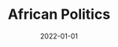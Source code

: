 ---
tags: []
categories: []
title: African Politics
summary: 'This course explores major themes in African politics and development. Moving chronologically, we examine the pre-colonial, colonial, post-colonial, and “third wave” transitions to democracy, highlighting the political and socioeconomic legacies each period left behind. We consider questions such as: How did the slave trade shape African societies? Why was colonialism in Africa so late and short-lived? How did independence movements give way to authoritarian regimes? What explains the push toward democracy, and has it taken root since founding elections? Lead instructor: Kristin Michelitch'
date: 2022-01-01
semester: 'Spring 2022'
type: docs
math: false
tags:
  - Elections, electoral behavior, political parties
image:
  caption: 'Informal market in Dakar'
---